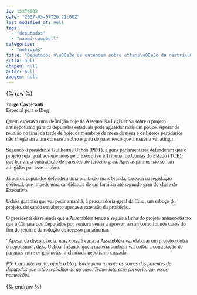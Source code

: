 ```yaml
---
id: 12376902
date: "2007-03-07T20:21:00Z"
last_modified_at: null
tags:
  - "deputados"
  - "naomi-campbell"
categories:
  - "noticias"
title: "Deputados n\u00e3o se entendem sobre extens\u00e3o da restri\u00e7\u00e3o \u00e0 contrata\u00e7\u00e3o de parentes"
sutia: null
chapeu: null
autor: null
imagem: null
---
```

{% raw %}
<p><P><FONT face=Verdana><STRONG>Jorge Cavalcanti<BR></STRONG>Especial para o Blog</FONT></P></p>
<p><P><FONT face=Verdana>Quem esperava uma definição hoje da Assembléia Legislativa sobre o projeto antinepotismo para os deputados estaduais pode aguardar mais um pouco. Apesar da reunião no final da tarde de hoje, os membros da mesa diretora e os líderes partidários não chegaram a um consenso sobre o grau de parentesco que a matéria vai atingir. </FONT></P></p>
<p><P><FONT face=Verdana>Segundo o presidente Guilherme Uchôa (PDT), alguns parlamentares defenderam que o projeto seja igual aos enviados pelo Executivo e Tribunal de Contas do Estado (TCE), que barram a contratação de parentes até terceiro grau. Apenas primos não seriam atingidos por esse critério. </FONT></P></p>
<p><P><FONT face=Verdana>Já outros deputados defendem uma proibição mais branda, baseada na legislação eleitoral, que impede uma candidatura de um familiar até segundo grau do chefe do Executivo.</FONT></P></p>
<p><P><FONT face=Verdana>Uchôa garantiu que vai pedir amanhã, à procuradoria-geral da Casa, um esboço do projeto, deixando em aberto apenas a extensão da proibição. </FONT></P></p>
<p><P><FONT face=Verdana>O presidente disse ainda que a Assembléia tende a seguir a linha do projeto antinepotismo que a Câmara dos Deputados por ventura venha a aprovar, assim como foi nos casos do fim do jetom e da redução do recesso parlamentar.</FONT></P></p>
<p><P><FONT face=Verdana>“Apesar da discordância, uma coisa é certa: a Assembléia vai elaborar um projeto contra o nepotismo”, disse Uchôa, frisando que a matéria também vai coibir a contratação de parentes entre os gabinetes, o chamado nepotismo cruzado.</FONT></P></p>
<p><P><FONT face=Verdana><EM>PS: Caro internauta, ajude o blog. Envie para a gente os nomes dos parentes de deputados que estão trabalhando na casa. Temos interesse em socializar essas nomeações.</EM></FONT></P> </p>
{% endraw %}